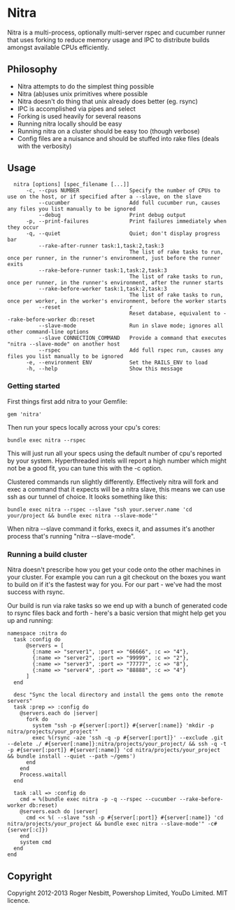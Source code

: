 # Nitra
Nitra is a multi-process, optionally multi-server rspec and cucumber runner that uses forking to reduce memory usage and IPC to distribute builds amongst available CPUs efficiently.

## Philosophy
* Nitra attempts to do the simplest thing possible
* Nitra (ab)uses unix primitives where possible
* Nitra doesn't do thing that unix already does better (eg. rsync)
* IPC is accomplished via pipes and select
* Forking is used heavily for several reasons
* Running nitra locally should be easy
* Running nitra on a cluster should be easy too (though verbose)
* Config files are a nuisance and should be stuffed into rake files (deals with the verbosity)

## Usage
      nitra [options] [spec_filename [...]]
          -c, --cpus NUMBER                Specify the number of CPUs to use on the host, or if specified after a --slave, on the slave
              --cucumber                   Add full cucumber run, causes any files you list manually to be ignored
              --debug                      Print debug output
          -p, --print-failures             Print failures immediately when they occur
          -q, --quiet                      Quiet; don't display progress bar
              --rake-after-runner task:1,task:2,task:3
                                           The list of rake tasks to run, once per runner, in the runner's environment, just before the runner exits
              --rake-before-runner task:1,task:2,task:3
                                           The list of rake tasks to run, once per runner, in the runner's environment, after the runner starts
              --rake-before-worker task:1,task:2,task:3
                                           The list of rake tasks to run, once per worker, in the worker's environment, before the worker starts
              --reset                      r
                                           Reset database, equivalent to --rake-before-worker db:reset
              --slave-mode                 Run in slave mode; ignores all other command-line options
              --slave CONNECTION_COMMAND   Provide a command that executes "nitra --slave-mode" on another host
              --rspec                      Add full rspec run, causes any files you list manually to be ignored
          -e, --environment ENV            Set the RAILS_ENV to load
          -h, --help                       Show this message

### Getting started
First things first add nitra to your Gemfile:

    gem 'nitra'

Then run your specs locally across your cpu's cores:

    bundle exec nitra --rspec

This will just run all your specs using the default number of cpu's reported by your system. Hyperthreaded intels will report a high number which might not be a good fit, you can tune this with the -c option.

Clustered commands run slightly differently. Effectively nitra will fork and exec a command that it expects will be a nitra slave, this means we can use ssh as our tunnel of choice. It looks something like this:

    bundle exec nitra --rspec --slave "ssh your.server.name 'cd your/project && bundle exec nitra --slave-mode'"

When nitra --slave command it forks, execs it, and assumes it's another process that's running "nitra --slave-mode".

### Running a build cluster
Nitra doesn't prescribe how you get your code onto the other machines in your cluster. For example you can run a git checkout on the boxes you want to build on if it's the fastest way for you. For our part - we've had the most success with rsync.

Our build is run via rake tasks so we end up with a bunch of generated code to rsync files back and forth - here's a basic version that might help get you up and running:

    namespace :nitra do
      task :config do
          @servers = [
            {:name => "server1", :port => "66666", :c => "4"},
            {:name => "server2", :port => "99999", :c => "2"},
            {:name => "server3", :port => "77777", :c => "8"},
            {:name => "server4", :port => "88888", :c => "4"}
          ]
      end

      desc "Sync the local directory and install the gems onto the remote servers"
      task :prep => :config do
        @servers.each do |server|
          fork do
            system "ssh -p #{server[:port]} #{server[:name]} 'mkdir -p nitra/projects/your_project'"
            exec %(rsync -aze 'ssh -q -p #{server[:port]}' --exclude .git --delete ./ #{server[:name]}:nitra/projects/your_project/ && ssh -q -t -p #{server[:port]} #{server[:name]} 'cd nitra/projects/your_project && bundle install --quiet --path ~/gems')
          end
        end
        Process.waitall
      end

      task :all => :config do
        cmd = %(bundle exec nitra -p -q --rspec --cucumber --rake-before-worker db:reset)
        @servers.each do |server|
          cmd << %( --slave "ssh -p #{server[:port]} #{server[:name]} 'cd nitra/projects/your_project && bundle exec nitra --slave-mode'" -c#{server[:c]})
        end
        system cmd
      end
    end

## Copyright
Copyright 2012-2013 Roger Nesbitt, Powershop Limited, YouDo Limited.  MIT licence.
